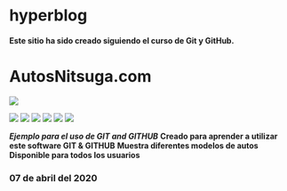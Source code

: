 # hyperblog
#### Este sitio ha sido creado siguiendo el curso de Git y GitHub.

# AutosNitsuga.com

![](https://i.imgur.com/PpHefpi.png)

![](https://img.shields.io/github/stars/pandao/editor.md.svg) ![](https://img.shields.io/github/forks/pandao/editor.md.svg) ![](https://img.shields.io/github/tag/pandao/editor.md.svg) ![](https://img.shields.io/github/release/pandao/editor.md.svg) ![](https://img.shields.io/github/issues/pandao/editor.md.svg) ![](https://img.shields.io/bower/v/editor.md.svg)

***Ejemplo para el uso de GIT and GITHUB*** 
**Creado para aprender a utilizar este software GIT & GITHUB**
**Muestra diferentes modelos de autos**
**Disponible para todos los usuarios**
### 07 de abril del 2020
